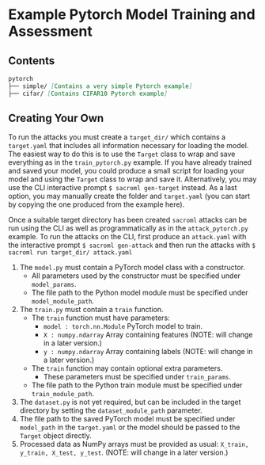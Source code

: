 # Example Pytorch Model Training and Assessment

## Contents

```md
pytorch
├── simple/ [Contains a very simple Pytorch example]
├── cifar/ [Contains CIFAR10 Pytorch example]
```

## Creating Your Own

To run the attacks you must create a `target_dir/` which contains a `target.yaml` that includes all information necessary for loading the model. The easiest way to do this is to use the `Target` class to wrap and save everything as in the `train_pytorch.py` example. If you have already trained and saved your model, you could produce a small script for loading your model and using the `Target` class to wrap and save it. Alternatively, you may use the CLI interactive prompt `$ sacroml gen-target` instead. As a last option, you may manually create the folder and `target.yaml` (you can start by copying the one produced from the example here).

Once a suitable target directory has been created `sacroml` attacks can be run using the CLI as well as programmatically as in the `attack_pytorch.py` example. To run the attacks on the CLI, first produce an `attack.yaml` with the interactive prompt `$ sacroml gen-attack` and then run the attacks with `$ sacroml run target_dir/ attack.yaml`

1. The `model.py` must contain a PyTorch model class with a constructor.
    * All parameters used by the constructor must be specified under
      `model_params`.
    * The file path to the Python model module must be specified under
      `model_module_path`.
2. The `train.py` must contain a `train` function.
    * The `train` function must have parameters:
        - `model : torch.nn.Module` PyTorch model to train.
        - `X : numpy.ndarray` Array containing features (NOTE: will change in a
          later version.)
        - `y : numpy.ndarray` Array containing labels (NOTE: will change in a
          later version.)
    * The `train` function may contain optional extra parameters.
        - These parameters must be specified under `train_params`.
    * The file path to the Python train module must be specified under
      `train_module_path`.
3. The `dataset.py` is not yet required, but can be included in the target
   directory by setting the `dataset_module_path` parameter.
4. The file path to the saved PyTorch model must be specified under `model_path` in the `target.yaml` or the model should be passed to the `Target` object directly.
5. Processed data as NumPy arrays must be provided as usual: `X_train, y_train,
   X_test, y_test`. (NOTE: will change in a later version.)
